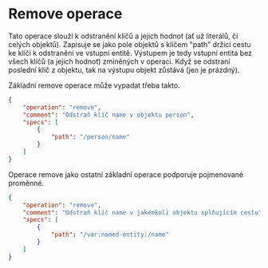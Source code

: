# Remove operace

Tato operace slouží k odstranění klíčů a jejich hodnot (ať už literálů, či celých objektů). Zapisuje se jako pole objektů s klíčem "path" držící cestu ke klíči k odstranění ve vstupní entitě. Výstupem je tedy vstupní entita bez všech klíčů (a jejich hodnot) zmíněných v operaci. Když se odstraní poslední klíč z objektu, tak na výstupu objekt zůstává (jen je prázdný).

Základní remove operace může vypadat třeba takto.

```json
{
    "operation": "remove",
    "comment": "Odstraň klíč name v objektu person",
    "specs": [
        {
            "path": "/person/name"
        }
    ]
}
```

Operace remove jako ostatní základní operace podporuje pojmenované proměnné.

```json
{
    "operation": "remove",
    "comment": "Odstraň klíč name v jakémkoli objektu splňujícím cestu",
    "specs": [
        {
            "path": "/var:named-entity:/name"
        }
    ]
}
```
